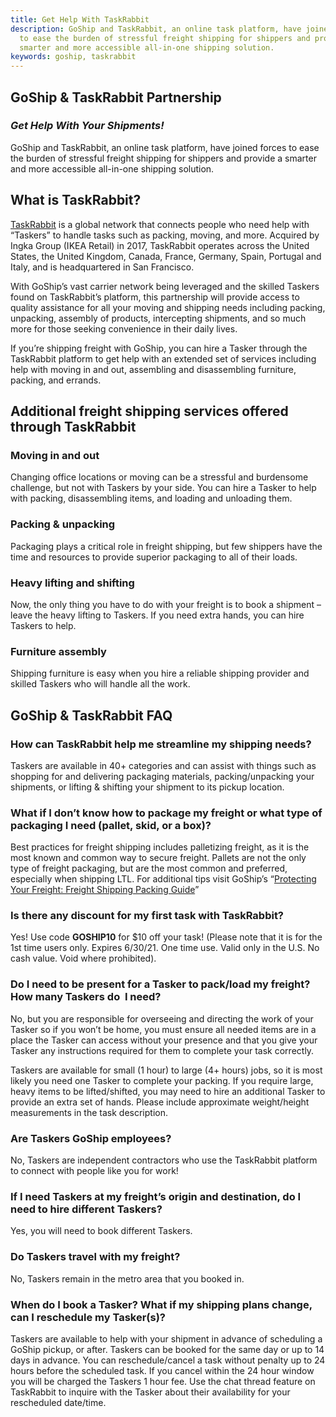 ```yaml
---
title: Get Help With TaskRabbit
description: GoShip and TaskRabbit, an online task platform, have joined forces
  to ease the burden of stressful freight shipping for shippers and provide a
  smarter and more accessible all-in-one shipping solution.
keywords: goship, taskrabbit
---
```

## GoShip & TaskRabbit Partnership

### *Get Help With Your Shipments!*

GoShip and TaskRabbit, an online task platform, have joined forces to ease the burden of stressful freight shipping for shippers and provide a smarter and more accessible all-in-one shipping solution.

## What is TaskRabbit?

[TaskRabbit](https://www.taskrabbit.com/services/goship?utm_source=partners&utm_medium=GoShip&utm_campaign=shipping) is a global network that connects people who need help with “Taskers” to handle tasks such as packing, moving, and more. Acquired by Ingka Group (IKEA Retail) in 2017, TaskRabbit operates across the United States, the United Kingdom, Canada, France, Germany, Spain, Portugal and Italy, and is headquartered in San Francisco.

With GoShip’s vast carrier network being leveraged and the skilled Taskers found on TaskRabbit’s platform, this partnership will provide access to quality assistance for all your moving and shipping needs including packing, unpacking, assembly of products, intercepting shipments, and so much more for those seeking convenience in their daily lives.

If you’re shipping freight with GoShip, you can hire a Tasker through the TaskRabbit platform to get help with an extended set of services including help with moving in and out, assembling and disassembling furniture, packing, and errands.

## Additional freight shipping services offered through TaskRabbit

### Moving in and out

Changing office locations or moving can be a stressful and burdensome challenge, but not with Taskers by your side. You can hire a Tasker to help with packing, disassembling items, and loading and unloading them.

### Packing & unpacking

Packaging plays a critical role in freight shipping, but few shippers have the time and resources to provide superior packaging to all of their loads.

### Heavy lifting and shifting

Now, the only thing you have to do with your freight is to book a shipment – leave the heavy lifting to Taskers. If you need extra hands, you can hire Taskers to help.

### Furniture assembly

Shipping furniture is easy when you hire a reliable shipping provider and skilled Taskers who will handle all the work.

## GoShip & TaskRabbit FAQ

### **How can TaskRabbit help me streamline my shipping needs?** 

Taskers are available in 40+ categories and can assist with things such as shopping for and delivering packaging materials, packing/unpacking your shipments, or lifting & shifting your shipment to its pickup location.

### **What if I don’t know how to package my freight or what type of packaging I need (pallet, skid, or a box)?**  

Best practices for freight shipping includes palletizing freight, as it is the most known and common way to secure freight. Pallets are not the only type of freight packaging, but are the most common and preferred, especially when shipping LTL. For additional tips visit GoShip’s “[Protecting Your Freight: Freight Shipping Packing Guide](https://mcusercontent.com/944858ce1c56961469c422610/files/0fa641e5-fd54-4e05-9728-4f940e504c88/GoShip_Packing_Guide.pdf)”

### **Is there any discount for my first task with TaskRabbit?**

Yes! Use code **GOSHIP10** for $10 off your task! (Please note that it is for the 1st time users only. Expires 6/30/21. One time use. Valid only in the U.S. No cash value. Void where prohibited).

### **Do I need to be present for a Tasker to pack/load my freight? How many Taskers do  I need?**

No, but you are responsible for overseeing and directing the work of your Tasker so if you won’t be home, you must ensure all needed items are in a place the Tasker can access without your presence and that you give your Tasker any instructions required for them to complete your task correctly.

Taskers are available for small (1 hour) to large (4+ hours) jobs, so it is most likely you need one Tasker to complete your packing. If you require large, heavy items to be lifted/shifted, you may need to hire an additional Tasker to provide an extra set of hands. Please include approximate weight/height measurements in the task description.

### **Are Taskers GoShip employees?**

No, Taskers are independent contractors who use the TaskRabbit platform to connect with people like you for work!

### **If I need Taskers at my freight’s origin and destination, do I need to hire different Taskers?**

Yes, you will need to book different Taskers.

### **Do Taskers travel with my freight?**

No, Taskers remain in the metro area that you booked in.

### **When do I book a Tasker? What if my shipping plans change, can I reschedule my Tasker(s)?**

Taskers are available to help with your shipment in advance of scheduling a GoShip pickup, or after. Taskers can be booked for the same day or up to 14 days in advance. You can reschedule/cancel a task without penalty up to 24 hours before the scheduled task. If you cancel within the 24 hour window you will be charged the Taskers 1 hour fee. Use the chat thread feature on TaskRabbit to inquire with the Tasker about their availability for your rescheduled date/time.